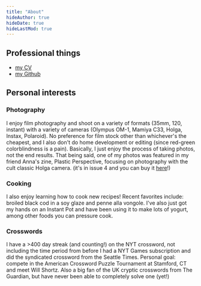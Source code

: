 ```yaml
---
title: "About"
hideAuthor: true
hideDate: true
hideLastMod: true
---
```


## Professional things
- [my CV](https://github.com/Brinoleum/curriculum-vitae/releases/latest/download/Brian_Chu_CV.pdf)
- [my Github](https://github.com/Brinoleum)

## Personal interests
### Photography
I enjoy film photography and shoot on a variety of formats (35mm, 120, instant) with a variety of cameras (Olympus OM-1, Mamiya C33, Holga, Instax, Polaroid). No preference for film stock other than whichever's the cheapest, and I also don't do home development or editing (since red-green colorblindness is a pain). Basically, I just enjoy the process of taking photos, not the end results. That being said, one of my photos was featured in my friend Anna's zine, Plastic Perspective, focusing on photography with the cult classic Holga camera. (it's in issue 4 and you can buy it [here](https://www.etsy.com/listing/1513613947/plastic-perspective-issue-4)!)

### Cooking
I also enjoy learning how to cook new recipes! Recent favorites include: broiled black cod in a soy glaze and penne alla vongole. I've also just got my hands on an Instant Pot and have been using it to make lots of yogurt, among other foods you can pressure cook.

### Crosswords
I have a >400 day streak (and counting!) on the NYT crossword, not including the time period from before I had a NYT Games subscription and did the syndicated crossword from the Seattle Times. Personal goal: compete in the American Crossword Puzzle Tournament at Stamford, CT and meet Will Shortz. Also a big fan of the UK cryptic crosswords from The Guardian, but have never been able to completely solve one (yet!)